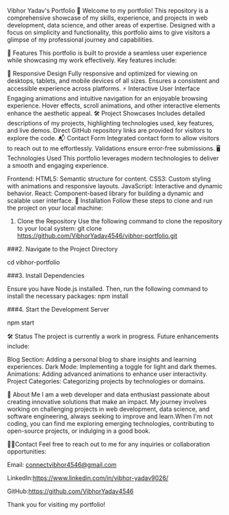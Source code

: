 Vibhor Yadav's Portfolio 🚀
Welcome to my portfolio! This repository is a comprehensive showcase of my skills, experience, and projects in web development, data science, and other areas of expertise. Designed with a focus on simplicity and functionality, this portfolio aims to give visitors a glimpse of my professional journey and capabilities.

🌟 Features
This portfolio is built to provide a seamless user experience while showcasing my work effectively. Key features include:

🎨 Responsive Design
Fully responsive and optimized for viewing on desktops, tablets, and mobile devices of all sizes.
Ensures a consistent and accessible experience across platforms.
⚡ Interactive User Interface
Engaging animations and intuitive navigation for an enjoyable browsing experience.
Hover effects, scroll animations, and other interactive elements enhance the aesthetic appeal.
🛠️ Project Showcases
Includes detailed descriptions of my projects, highlighting technologies used, key features, and live demos.
Direct GitHub repository links are provided for visitors to explore the code.
📬 Contact Form
Integrated contact form to allow visitors to reach out to me effortlessly.
Validations ensure error-free submissions.
🖥️ Technologies Used
This portfolio leverages modern technologies to deliver a smooth and engaging experience.

Frontend:
HTML5: Semantic structure for content.
CSS3: Custom styling with animations and responsive layouts.
JavaScript: Interactive and dynamic behavior.
React: Component-based library for building a dynamic and scalable user interface.
💽 Installation
Follow these steps to clone and run the project on your local machine:

1. Clone the Repository
Use the following command to clone the repository to your local system: git clone https://github.com/VibhorYadav4546/vibhor-portfolio.git

###2. Navigate to the Project Directory

cd vibhor-portfolio

###3. Install Dependencies

Ensure you have Node.js installed. Then, run the following command to install the necessary packages: npm install

###4. Start the Development Server

npm start

🛠️ Status The project is currently a work in progress. Future enhancements include:

Blog Section: Adding a personal blog to share insights and learning experiences. Dark Mode: Implementing a toggle for light and dark themes. Animations: Adding advanced animations to enhance user interactivity. Project Categories: Categorizing projects by technologies or domains.

📌 About Me I am a web developer and data enthusiast passionate about creating innovative solutions that make an impact. My journey involves working on challenging projects in web development, data science, and software engineering, always seeking to improve and learn.When I'm not coding, you can find me exploring emerging technologies, contributing to open-source projects, or indulging in a good book.

👨‍💻Contact Feel free to reach out to me for any inquiries or collaboration opportunities:

Email: connectvibhor4546@gmail.com

LinkedIn:https://www.linkedin.com/in/vibhor-yadav9026/

GitHub:https://github.com/VibhorYadav4546

Thank you for visiting my portfolio!
